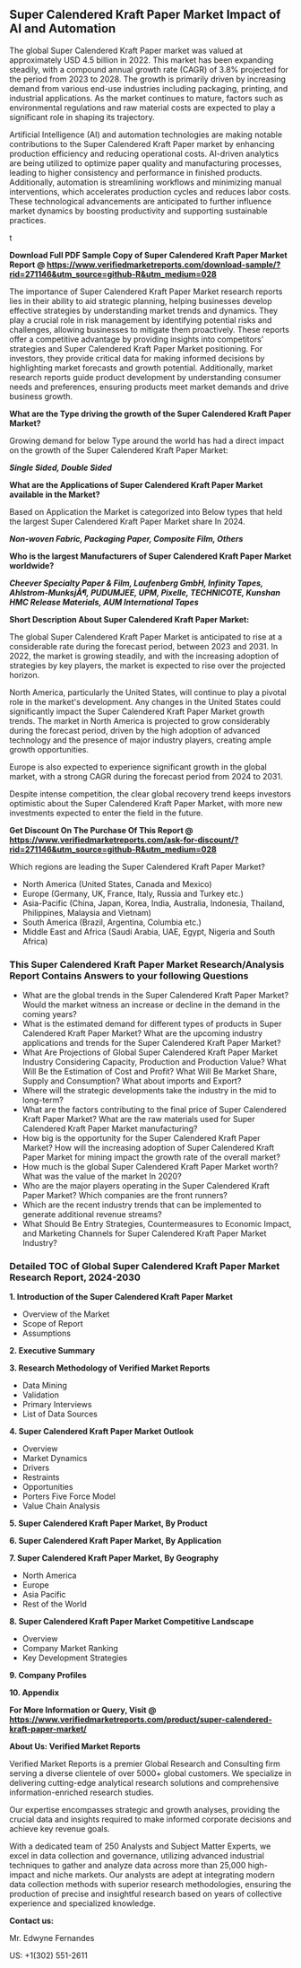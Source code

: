 <h2>Super Calendered Kraft Paper Market Impact of AI and Automation</h2><p>The global Super Calendered Kraft Paper market was valued at approximately USD 4.5 billion in 2022. This market has been expanding steadily, with a compound annual growth rate (CAGR) of 3.8% projected for the period from 2023 to 2028. The growth is primarily driven by increasing demand from various end-use industries including packaging, printing, and industrial applications. As the market continues to mature, factors such as environmental regulations and raw material costs are expected to play a significant role in shaping its trajectory.</p><p>Artificial Intelligence (AI) and automation technologies are making notable contributions to the Super Calendered Kraft Paper market by enhancing production efficiency and reducing operational costs. AI-driven analytics are being utilized to optimize paper quality and manufacturing processes, leading to higher consistency and performance in finished products. Additionally, automation is streamlining workflows and minimizing manual interventions, which accelerates production cycles and reduces labor costs. These technological advancements are anticipated to further influence market dynamics by boosting productivity and supporting sustainable practices.</p>t</p><p id="" class=""><strong>Download Full PDF Sample Copy of Super Calendered Kraft Paper Market Report @ <a href="https://www.verifiedmarketreports.com/download-sample/?rid=271146&utm_source=github-R&utm_medium=028" target="_blank">https://www.verifiedmarketreports.com/download-sample/?rid=271146&utm_source=github-R&utm_medium=028</a></strong></p><p>The importance of&nbsp;Super Calendered Kraft Paper Market research reports lies in their ability to aid strategic planning, helping businesses develop effective strategies by understanding market trends and dynamics. They play a crucial role in risk management by identifying potential risks and challenges, allowing businesses to mitigate them proactively. These reports offer a competitive advantage by providing insights into competitors' strategies and Super Calendered Kraft Paper Market positioning. For investors, they provide critical data for making informed decisions by highlighting market forecasts and growth potential. Additionally, market research reports guide product development by understanding consumer needs and preferences, ensuring products meet market demands and drive business growth.</p><p><strong>What are the&nbsp;Type driving the growth of the Super Calendered Kraft Paper Market?</strong></p><p id="" class="">Growing demand for below Type around the world has had a direct impact on the growth of the Super Calendered Kraft Paper Market:</p><em><strong>Single Sided, Double Sided</strong></em></p><strong>What are the&nbsp;Applications&nbsp;of Super Calendered Kraft Paper Market available in the Market?</strong></p><p id="" class="">Based on Application the Market is categorized into Below types that held the largest Super Calendered Kraft Paper Market share In 2024.</p><em><strong>Non-woven Fabric, Packaging Paper, Composite Film, Others</strong></em></p><strong>Who is the largest Manufacturers of Super Calendered Kraft Paper Market worldwide?</strong></p><p><em><strong>Cheever Specialty Paper & Film, Laufenberg GmbH, Infinity Tapes, Ahlstrom-MunksjÃ¶, PUDUMJEE, UPM, Pixelle, TECHNICOTE, Kunshan HMC Release Materials, AUM International Tapes</strong></em></p><p id="" class=""><strong>Short Description About Super Calendered Kraft Paper Market:</strong></p><p>The global Super Calendered Kraft Paper Market is anticipated to rise at a considerable rate during the forecast period, between 2023 and 2031. In 2022, the market is growing steadily, and with the increasing adoption of strategies by key players, the market is expected to rise over the projected horizon.</p><p>North America, particularly the United States, will continue to play a pivotal role in the market's development. Any changes in the United States could significantly impact the Super Calendered Kraft Paper Market growth trends. The market in North America is projected to grow considerably during the forecast period, driven by the high adoption of advanced technology and the presence of major industry players, creating ample growth opportunities.</p><p>Europe is also expected to experience significant growth in the global market, with a strong CAGR during the forecast period from 2024 to 2031.</p><p>Despite intense competition, the clear global recovery trend keeps investors optimistic about the Super Calendered Kraft Paper Market, with more new investments expected to enter the field in the future.</p><p id="" class=""><strong>Get Discount On The Purchase Of This Report @ <a href="https://www.verifiedmarketreports.com/ask-for-discount/?rid=271146&utm_source=github-R&utm_medium=028" target="_blank">https://www.verifiedmarketreports.com/ask-for-discount/?rid=271146&utm_source=github-R&utm_medium=028</a></strong></p>Which regions are leading the Super Calendered Kraft Paper Market?</p><ul><li>North America (United States, Canada and Mexico)</li><li>Europe (Germany, UK, France, Italy, Russia and Turkey etc.)</li><li>Asia-Pacific (China, Japan, Korea, India, Australia, Indonesia, Thailand, Philippines, Malaysia and Vietnam)</li><li>South America (Brazil, Argentina, Columbia etc.)</li><li>Middle East and Africa (Saudi Arabia, UAE, Egypt, Nigeria and South Africa)</li></ul><h3 id="" class="">This Super Calendered Kraft Paper Market Research/Analysis Report Contains Answers to your following Questions</h3><ul><li>What are the global trends in the Super Calendered Kraft Paper Market? Would the market witness an increase or decline in the demand in the coming years?</li><li>What is the estimated demand for different types of products in Super Calendered Kraft Paper Market? What are the upcoming industry applications and trends for the Super Calendered Kraft Paper Market?</li><li>What Are Projections of Global Super Calendered Kraft Paper Market Industry Considering Capacity, Production and Production Value? What Will Be the Estimation of Cost and Profit? What Will Be Market Share, Supply and Consumption? What about imports and Export?</li><li>Where will the strategic developments take the industry in the mid to long-term?</li><li>What are the factors contributing to the final price of Super Calendered Kraft Paper Market? What are the raw materials used for Super Calendered Kraft Paper Market manufacturing?</li><li>How big is the opportunity for the Super Calendered Kraft Paper Market? How will the increasing adoption of Super Calendered Kraft Paper Market for mining impact the growth rate of the overall market?</li><li>How much is the global Super Calendered Kraft Paper Market worth? What was the value of the market In 2020?</li><li>Who are the major players operating in the Super Calendered Kraft Paper Market? Which companies are the front runners?</li><li>Which are the recent industry trends that can be implemented to generate additional revenue streams?</li><li>What Should Be Entry Strategies, Countermeasures to Economic Impact, and Marketing Channels for Super Calendered Kraft Paper Market Industry?</li></ul><h3 id="" class="">Detailed TOC of Global Super Calendered Kraft Paper Market Research Report, 2024-2030</h3><p id="" class=""><strong>1. Introduction of the Super Calendered Kraft Paper Market</strong></p><ul><li>Overview of the Market</li><li>Scope of Report</li><li>Assumptions</li></ul><p id="" class=""><strong>2. Executive Summary</strong></p><p id="" class=""><strong>3. Research Methodology of Verified Market Reports</strong></p><ul><li>Data Mining</li><li>Validation</li><li>Primary Interviews</li><li>List of Data Sources</li></ul><p id="" class=""><strong>4. Super Calendered Kraft Paper Market Outlook</strong></p><ul><li>Overview</li><li>Market Dynamics</li><li>Drivers</li><li>Restraints</li><li>Opportunities</li><li>Porters Five Force Model</li><li>Value Chain Analysis</li></ul><p id="" class=""><strong>5. Super Calendered Kraft Paper Market, By Product</strong></p><p id="" class=""><strong>6. Super Calendered Kraft Paper Market, By Application</strong></p><p id="" class=""><strong>7. Super Calendered Kraft Paper Market, By Geography</strong></p><ul><li>North America</li><li>Europe</li><li>Asia Pacific</li><li>Rest of the World</li></ul><p id="" class=""><strong>8. Super Calendered Kraft Paper Market Competitive Landscape</strong></p><ul><li>Overview</li><li>Company Market Ranking</li><li>Key Development Strategies</li></ul><p id="" class=""><strong>9. Company Profiles</strong></p><p id="" class=""><strong>10. Appendix</strong></p><p id="" class=""><strong>For More Information or Query, Visit @ <a href="https://www.verifiedmarketreports.com/product/super-calendered-kraft-paper-market/" target="_blank">https://www.verifiedmarketreports.com/product/super-calendered-kraft-paper-market/</a></strong></p><p id="" class=""><strong>About Us: Verified Market Reports</strong></p><p id="" class="">Verified Market Reports is a premier Global Research and Consulting firm serving a diverse clientele of over 5000+ global customers. We specialize in delivering cutting-edge analytical research solutions and comprehensive information-enriched research studies.</p><p id="" class="">Our expertise encompasses strategic and growth analyses, providing the crucial data and insights required to make informed corporate decisions and achieve key revenue goals.</p><p id="" class="">With a dedicated team of 250 Analysts and Subject Matter Experts, we excel in data collection and governance, utilizing advanced industrial techniques to gather and analyze data across more than 25,000 high-impact and niche markets. Our analysts are adept at integrating modern data collection methods with superior research methodologies, ensuring the production of precise and insightful research based on years of collective experience and specialized knowledge.</p><p id="" class=""><strong>Contact us:</strong></p><p id="" class="">Mr. Edwyne Fernandes</p><p id="" class="">US: +1(302) 551-2611</p>